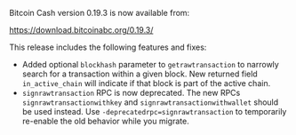 Bitcoin Cash version 0.19.3 is now available from:

  <https://download.bitcoinabc.org/0.19.3/>

This release includes the following features and fixes:
 - Added optional `blockhash` parameter to `getrawtransaction` to narrowly
   search for a transaction within a given block. New returned field
   `in_active_chain` will indicate if that block is part of the active chain.
 - `signrawtransaction` RPC is now deprecated. The new RPCs
   `signrawtransactionwithkey` and `signrawtransactionwithwallet` should
   be used instead. Use `-deprecatedrpc=signrawtransaction` to temporarily
   re-enable the old behavior while you migrate.
